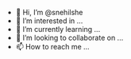 - 👋 Hi, I’m @snehilshe
- 👀 I’m interested in ...
- 🌱 I’m currently learning ...
- 💞️ I’m looking to collaborate on ...
- 📫 How to reach me ...

<!---
snehilshe/snehilshe is a ✨ special ✨ repository because its `README.md` (this file) appears on your GitHub profile.
You can click the Preview link to take a look at your changes.
--->
